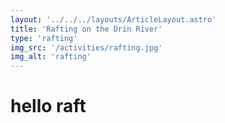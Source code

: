 ```yaml
---
layout: '../../../layouts/ArticleLayout.astro'
title: 'Rafting on the Drin River'
type: 'rafting'
img_src: '/activities/rafting.jpg'
img_alt: 'rafting'
---
```


# hello raft
